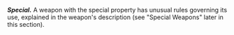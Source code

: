 ***Special.*** A weapon with the special property has unusual rules governing its use, explained in the weapon's description (see "Special Weapons" later in this section).